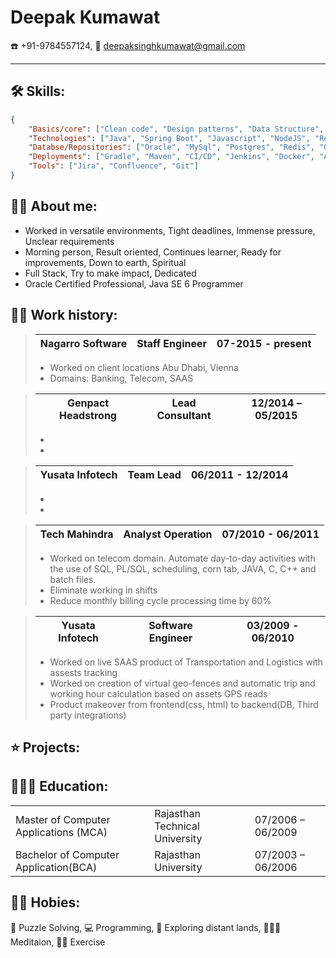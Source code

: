 # Deepak Kumawat
 ☎️ +91-9784557124, 📧 deepaksinghkumawat@gmail.com

---
## 🛠️ Skills:
```json
{
    "Basics/core": ["Clean code", "Design patterns", "Data Structure", "Microservices", "SOAP", "REST"],
    "Technologies": ["Java", "Spring Boot", "Javascript", "NodeJS", "React", "Angular", "PL/SQL", "HTML", "CSS"],
    "Databse/Repositories": ["Oracle", "MySql", "Postgres", "Redis", "GIT"],
    "Deployments": ["Gradle", "Maven", "CI/CD", "Jenkins", "Docker", "AWS", "OpenShift", "CIAM", "APIC"],
    "Tools": ["Jira", "Confluence", "Git"]
}
```

## 🥷🏿 About me:
- Worked in versatile environments, Tight deadlines, Immense pressure, Unclear requirements
- Morning person, Result oriented, Continues learner, Ready for improvements, Down to earth, Spiritual
- Full Stack, Try to make impact, Dedicated
- Oracle Certified Professional, Java SE 6 Programmer

## 👨‍💻 Work history:
> | Nagarro Software | Staff Engineer | 07-2015 - present |
> | - | - | - |
> - Worked on client locations Abu Dhabi, Vienna
> - Domains: Banking, Telecom, SAAS

> | Genpact Headstrong | Lead Consultant | 12/2014 – 05/2015 |
> | - | - | - |
> - 
> - 

> | Yusata Infotech | Team Lead | 06/2011 - 12/2014 |
> | - | - | - |
> - 
> - 

> | Tech Mahindra | Analyst Operation | 07/2010 - 06/2011 |
> | - | - | - |
> - Worked on telecom domain. Automate day-to-day activities with the use of SQL,
PL/SQL, scheduling, corn tab, JAVA, C, C++ and batch
files.
> - Eliminate working in shifts
> - Reduce monthly billing cycle processing time by 60%

> | Yusata Infotech | Software Engineer | 03/2009 - 06/2010 |
> | - | - | - |
> - Worked on live SAAS product of Transportation and Logistics with assests tracking
> - Worked on creation of virtual geo-fences and automatic trip and working hour calculation based on assets GPS reads
> - Product makeover from frontend(css, html) to backend(DB, Third party integrations)

## ⭐ Projects:


## 👨🏽‍🎓 Education:
|  |  |  |
| - | - | - |
| Master of Computer Applications (MCA) | Rajasthan Technical University | 07/2006 – 06/2009 |
| Bachelor of Computer Application(BCA) | Rajasthan University | 07/2003 – 06/2006 |

## 💁‍♂️ Hobies:
🧩 Puzzle Solving, 💻 Programming, 🛫 Exploring distant lands, 🧘🏽‍♂️ Meditaion, 🏋️‍♂️ Exercise